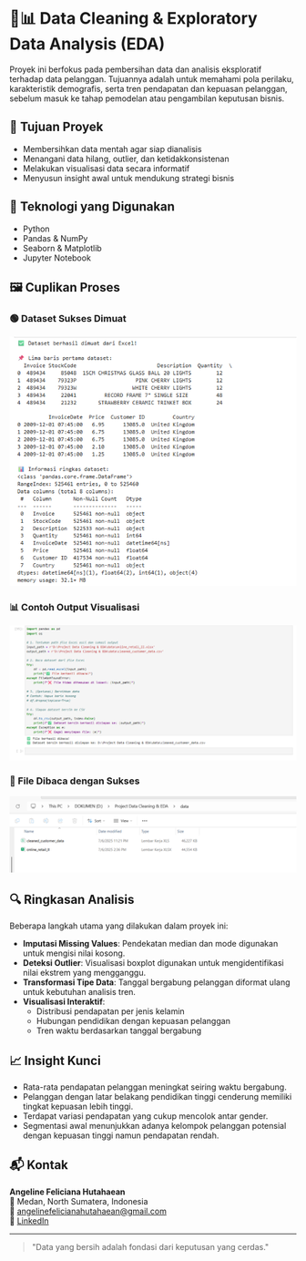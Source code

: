 # 🧹📊 Data Cleaning & Exploratory Data Analysis (EDA)

Proyek ini berfokus pada pembersihan data dan analisis eksploratif terhadap data pelanggan. Tujuannya adalah untuk memahami pola perilaku, karakteristik demografis, serta tren pendapatan dan kepuasan pelanggan, sebelum masuk ke tahap pemodelan atau pengambilan keputusan bisnis.

## 🎯 Tujuan Proyek

- Membersihkan data mentah agar siap dianalisis
- Menangani data hilang, outlier, dan ketidakkonsistenan
- Melakukan visualisasi data secara informatif
- Menyusun insight awal untuk mendukung strategi bisnis

## 🧰 Teknologi yang Digunakan

- Python
- Pandas & NumPy
- Seaborn & Matplotlib
- Jupyter Notebook

## 🖼️ Cuplikan Proses

### 🟢 Dataset Sukses Dimuat
<img src="images/Dataset sucess dimuat.png" alt="Dataset sukses dimuat" width="700"/>

### 📊 Contoh Output Visualisasi
<img src="images/Output.png" alt="Output visualisasi" width="700"/>

### 📁 File Dibaca dengan Sukses
<img src="images/FIle sucess di muat.png" alt="File sukses dimuat" width="700"/>

## 🔍 Ringkasan Analisis

Beberapa langkah utama yang dilakukan dalam proyek ini:

- **Imputasi Missing Values**: Pendekatan median dan mode digunakan untuk mengisi nilai kosong.
- **Deteksi Outlier**: Visualisasi boxplot digunakan untuk mengidentifikasi nilai ekstrem yang mengganggu.
- **Transformasi Tipe Data**: Tanggal bergabung pelanggan diformat ulang untuk kebutuhan analisis tren.
- **Visualisasi Interaktif**:
  - Distribusi pendapatan per jenis kelamin
  - Hubungan pendidikan dengan kepuasan pelanggan
  - Tren waktu berdasarkan tanggal bergabung

## 📈 Insight Kunci

- Rata-rata pendapatan pelanggan meningkat seiring waktu bergabung.
- Pelanggan dengan latar belakang pendidikan tinggi cenderung memiliki tingkat kepuasan lebih tinggi.
- Terdapat variasi pendapatan yang cukup mencolok antar gender.
- Segmentasi awal menunjukkan adanya kelompok pelanggan potensial dengan kepuasan tinggi namun pendapatan rendah.

## 📬 Kontak

**Angeline Feliciana Hutahaean**  
📍 Medan, North Sumatera, Indonesia  
📧 angelinefelicianahutahaean@gmail.com  
🔗 [LinkedIn](https://linkedin.com/in/angelinefelicianahutahaean)

---

> "Data yang bersih adalah fondasi dari keputusan yang cerdas."
